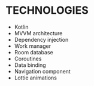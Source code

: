 # TECHNOLOGIES
- Kotlin
- MVVM architecture
- Dependency injection
- Work manager
- Room database
- Coroutines
- Data binding
- Navigation component
- Lottie animations

